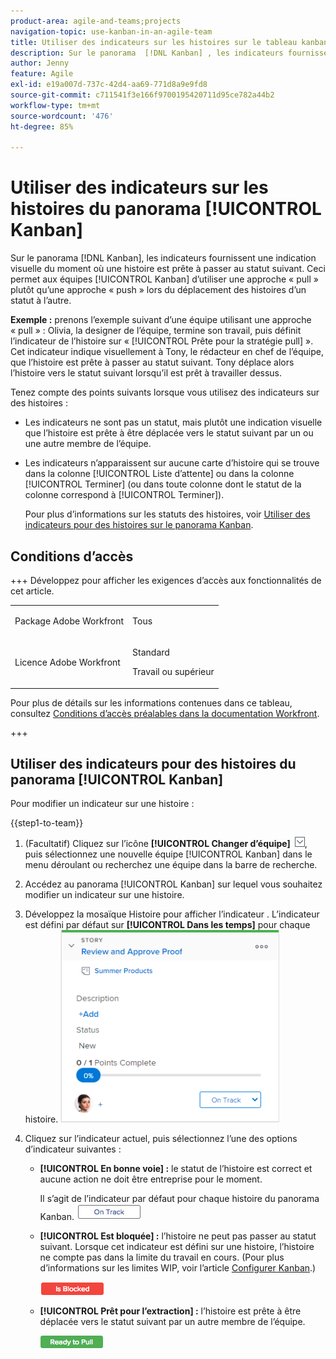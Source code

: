 ```yaml
---
product-area: agile-and-teams;projects
navigation-topic: use-kanban-in-an-agile-team
title: Utiliser des indicateurs sur les histoires sur le tableau kanban
description: Sur le panorama  [!DNL Kanban] , les indicateurs fournissent une indication visuelle du moment où une histoire est prête à passer au statut suivant. Cela permet aux équipes Kanban d’utiliser une approche « pull » plutôt qu’une approche « push » lors du déplacement des histoires d’un statut à l’autre.
author: Jenny
feature: Agile
exl-id: e19a007d-737c-42d4-aa69-771d8a9e9fd8
source-git-commit: c711541f3e166f9700195420711d95ce782a44b2
workflow-type: tm+mt
source-wordcount: '476'
ht-degree: 85%

---
```


# Utiliser des indicateurs sur les histoires du panorama [!UICONTROL Kanban]

Sur le panorama [!DNL Kanban], les indicateurs fournissent une indication visuelle du moment où une histoire est prête à passer au statut suivant. Ceci permet aux équipes [!UICONTROL Kanban] d’utiliser une approche « pull » plutôt qu’une approche « push » lors du déplacement des histoires d’un statut à l’autre.

**Exemple :** prenons l’exemple suivant d’une équipe utilisant une approche « pull » : Olivia, la designer de l’équipe, termine son travail, puis définit l’indicateur de l’histoire sur « [!UICONTROL Prête pour la stratégie pull] ». Cet indicateur indique visuellement à Tony, le rédacteur en chef de l’équipe, que l’histoire est prête à passer au statut suivant. Tony déplace alors l’histoire vers le statut suivant lorsqu’il est prêt à travailler dessus.

Tenez compte des points suivants lorsque vous utilisez des indicateurs sur des histoires :

* Les indicateurs ne sont pas un statut, mais plutôt une indication visuelle que l’histoire est prête à être déplacée vers le statut suivant par un ou une autre membre de l’équipe.
* Les indicateurs n’apparaissent sur aucune carte d’histoire qui se trouve dans la colonne [!UICONTROL Liste d’attente] ou dans la colonne [!UICONTROL Terminer] (ou dans toute colonne dont le statut de la colonne correspond à [!UICONTROL Terminer]).

  Pour plus d’informations sur les statuts des histoires, voir [Utiliser des indicateurs pour des histoires sur le panorama Kanban](#updating-the-status-of-stories-and-subtasks).

## Conditions d’accès

+++ Développez pour afficher les exigences d’accès aux fonctionnalités de cet article.

<table style="table-layout:auto"> 
 <col> 
 </col> 
 <col> 
 </col> 
 <tbody> 
  <tr> 
   <td role="rowheader">Package Adobe Workfront</td> 
   <td> <p>Tous</p> </td> 
  </tr> 
  <tr> 
   <td role="rowheader">Licence Adobe Workfront</td> 
   <td> <p>Standard</p> 
   <p>Travail ou supérieur</p> </td> 
  </tr>
 </tbody> 
</table>

Pour plus de détails sur les informations contenues dans ce tableau, consultez [Conditions d’accès préalables dans la documentation Workfront](/help/quicksilver/administration-and-setup/add-users/access-levels-and-object-permissions/access-level-requirements-in-documentation.md).

+++

## Utiliser des indicateurs pour des histoires du panorama [!UICONTROL Kanban]

Pour modifier un indicateur sur une histoire :

{{step1-to-team}}

1. (Facultatif) Cliquez sur l’icône **[!UICONTROL Changer d’équipe]** ![Icône Changer d’équipe](assets/switch-team-icon.png), puis sélectionnez une nouvelle équipe [!UICONTROL Kanban] dans le menu déroulant ou recherchez une équipe dans la barre de recherche.

1. Accédez au panorama [!UICONTROL Kanban] sur lequel vous souhaitez modifier un indicateur sur une histoire.
1. Développez la mosaïque Histoire pour afficher l’indicateur .
L’indicateur est défini par défaut sur **[!UICONTROL Dans les temps]** pour chaque histoire.
   ![Carte Kanban](assets/agile-storycard-kanban-2021-350x308.png)

1. Cliquez sur l’indicateur actuel, puis sélectionnez l’une des options d’indicateur suivantes :

   * **[!UICONTROL En bonne voie] :** le statut de l’histoire est correct et aucune action ne doit être entreprise pour le moment.

     Il s’agit de l’indicateur par défaut pour chaque histoire du panorama Kanban.
     ![kanban_flag_ontrack.png](assets/kanban-flag-ontrack.png)

   * **[!UICONTROL Est bloquée] :** l’histoire ne peut pas passer au statut suivant. Lorsque cet indicateur est défini sur une histoire, l’histoire ne compte pas dans la limite du travail en cours. (Pour plus d’informations sur les limites WIP, voir l’article [Configurer Kanban](../../agile/get-started-with-agile-in-workfront/configure-kanban.md).)

     ![kanban_flag_block.png](assets/kanban-flag-blocked.png)

   * **[!UICONTROL Prêt pour l’extraction] :** l’histoire est prête à être déplacée vers le statut suivant par un autre membre de l’équipe.

     ![kanban_flag_ready.png](assets/kanban-flag-ready.png)
